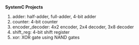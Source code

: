 **SystemC Projects**

1. adder: half-adder, full-adder, 4-bit adder
2. counter: 4-bit counter
3. encoder_decoder: 4x2 encoder, 2x4 decoder, 3x8 decoder
4. shift_reg: 4-bit shift register
5. xor: XOR gate using NAND gates
